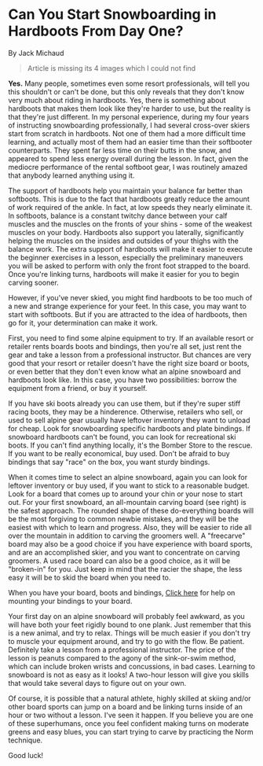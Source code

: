 # Can You Start Snowboarding in Hardboots From Day One?

By Jack Michaud

> Article is missing its 4 images which I could not find

**Yes.** Many people, sometimes even some resort professionals, will tell you this shouldn't or can't be done, but this only reveals that they don't know very much about riding in hardboots. Yes, there is something about hardboots that makes them look like they're harder to use, but the reality is that they're just different. In my personal experience, during my four years of instructing snowboarding professionally, I had several cross-over skiers start from scratch in hardboots. Not one of them had a more difficult time learning, and actually most of them had an easier time than their softbooter counterparts. They spent far less time on their butts in the snow, and appeared to spend less energy overall during the lesson. In fact, given the mediocre performance of the rental softboot gear, I was routinely amazed that anybody learned anything using it.

The support of hardboots help you maintain your balance far better than softboots. This is due to the fact that hardboots greatly reduce the amount of work required of the ankle. In fact, at low speeds they nearly eliminate it. In softboots, balance is a constant twitchy dance between your calf muscles and the muscles on the fronts of your shins - some of the weakest muscles on your body. Hardboots also support you laterally, significantly helping the muscles on the insides and outsides of your thighs with the balance work. The extra support of hardboots will make it easier to execute the beginner exercises in a lesson, especially the preliminary maneuvers you will be asked to perform with only the front foot strapped to the board. Once you're linking turns, hardboots will make it easier for you to begin carving sooner.

However, if you've never skied, you might find hardboots to be too much of a new and strange experience for your feet. In this case, you may want to start with softboots. But if you are attracted to the idea of hardboots, then go for it, your determination can make it work.

First, you need to find some alpine equipment to try. If an available resort or retailer rents boards boots and bindings, then you're all set, just rent the gear and take a lesson from a professional instructor. But chances are very good that your resort or retailer doesn't have the right size board or boots, or even better that they don't even know what an alpine snowboard and hardboots look like. In this case, you have two possibilities: borrow the equipment from a friend, or buy it yourself.

If you have ski boots already you can use them, but if they're super stiff racing boots, they may be a hinderence. Otherwise, retailers who sell, or used to sell alpine gear usually have leftover inventory they want to unload for cheap. Look for snowboarding specific hardboots and plate bindings. If snowboard hardboots can't be found, you can look for recreational ski boots. If you can't find anything locally, it's the Bomber Store to the rescue. If you want to be really economical, buy used. Don't be afraid to buy bindings that say "race" on the box, you want sturdy bindings.

When it comes time to select an alpine snowboard, again you can look for leftover inventory or buy used, if you want to stick to a reasonable budget. Look for a board that comes up to around your chin or your nose to start out. For your first snowboard, an all-mountain carving board (see right) is the safest approach. The rounded shape of these do-everything boards will be the most forgiving to common newbie mistakes, and they will be the easiest with which to learn and progress. Also, they will be easier to ride all over the mountain in addition to carving the groomers well. A "freecarve" board may also be a good choice if you have experience with board sports, and are an accomplished skier, and you want to concentrate on carving groomers. A used race board can also be a good choice, as it will be "broken-in" for you. Just keep in mind that the racier the shape, the less easy it will be to skid the board when you need to.

When you have your board, boots and bindings, [Click here](/alpine-carving/articles/setup-plate-bindings/article.html) for help on mounting your bindings to your board.

Your first day on an alpine snowboard will probably feel awkward, as you will have both your feet rigidly bound to one plank. Just remember that this is a new animal, and try to relax. Things will be much easier if you don't try to muscle your equipment around, and try to go with the flow. Be patient. Definitely take a lesson from a professional instructor. The price of the lesson is peanuts compared to the agony of the sink-or-swim method, which can include broken wrists and concussions, in bad cases. Learning to snowboard is not as easy as it looks! A two-hour lesson will give you skills that would take several days to figure out on your own.

Of course, it is possible that a natural athlete, highly skilled at skiing and/or other board sports can jump on a board and be linking turns inside of an hour or two without a lesson. I've seen it happen. If you believe you are one of these superhumans, once you feel confident making turns on moderate greens and easy blues, you can start trying to carve by practicing the Norm technique.

Good luck!
